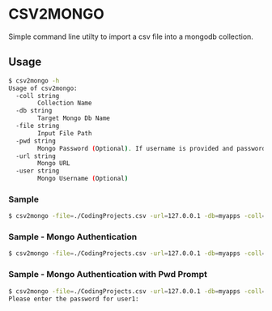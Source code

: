 # CSV2MONGO

Simple command line utilty to import a csv file into a mongodb collection.

## Usage

```sh
$ csv2mongo -h
Usage of csv2mongo:
  -coll string
    	Collection Name
  -db string
    	Target Mongo Db Name
  -file string
    	Input File Path
  -pwd string
    	Mongo Password (Optional). If username is provided and password is not the user will be prompted for it
  -url string
    	Mongo URL
  -user string
    	Mongo Username (Optional)
```

### Sample
```sh
$ csv2mongo -file=./CodingProjects.csv -url=127.0.0.1 -db=myapps -coll=apps
```

### Sample - Mongo Authentication
```sh
$ csv2mongo -file=./CodingProjects.csv -url=127.0.0.1 -db=myapps -coll=apps -user=user1 -pwd=pwd1
```

### Sample - Mongo Authentication with Pwd Prompt
```sh
$ csv2mongo -file=./CodingProjects.csv -url=127.0.0.1 -db=myapps -coll=apps -user=user1
Please enter the password for user1: 
```